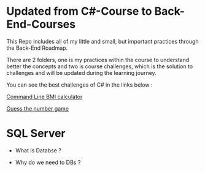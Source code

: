 # Updated from C#-Course to Back-End-Courses

 This Repo includes all of my little and small, but important practices through the Back-End Roadmap.
 
There are 2 folders, one is my practices within the course to understand better the concepts and two is course challenges, which is the solution to challenges and will be updated during the learning journey.

You can see the best challenges of C# in the links below : 

<a href="https://github.com/yasaminashoori/C-Sharp-Course/blob/master/Course-Challenges/CLI-BMI/Program.cs">Command Line BMI calculator</a>

<a href="https://github.com/yasaminashoori/C-Sharp-Course/blob/master/Course-Challenges/Guess-the-number/Program.cs">Guess the number game</a>

# SQL Server 

- What is Databse ? 

- Why do we need to DBs ?


